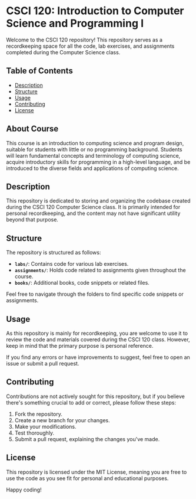 # CSCI 120: Introduction to Computer Science and Programming I

Welcome to the CSCI 120 repository! This repository serves as a recordkeeping space for all the code, lab exercises, and assignments completed during the Computer Science class.

## Table of Contents

- [Description](#description)
- [Structure](#structure)
- [Usage](#usage)
- [Contributing](#contributing)
- [License](#license)

## About Course

This course is an introduction to computing science and program design, suitable for students with little or no programming background. Students will learn fundamental concepts and terminology of computing science, acquire introductory skills for programming in a high-level language, and be introduced to the diverse fields and applications of computing science.

## Description

This repository is dedicated to storing and organizing the codebase created during the CSCI 120 Computer Science class. It is primarily intended for personal recordkeeping, and the content may not have significant utility beyond that purpose.

## Structure

The repository is structured as follows:

- **`labs/`**: Contains code for various lab exercises.
- **`assignments/`**: Holds code related to assignments given throughout the course.
- **`books/`**: Additional books, code snippets or related files.

Feel free to navigate through the folders to find specific code snippets or assignments.

## Usage

As this repository is mainly for recordkeeping, you are welcome to use it to review the code and materials covered during the CSCI 120 class. However, keep in mind that the primary purpose is personal reference.

If you find any errors or have improvements to suggest, feel free to open an issue or submit a pull request.

## Contributing

Contributions are not actively sought for this repository, but if you believe there's something crucial to add or correct, please follow these steps:

1. Fork the repository.
2. Create a new branch for your changes.
3. Make your modifications.
4. Test thoroughly.
5. Submit a pull request, explaining the changes you've made.

## License

This repository is licensed under the MIT License, meaning you are free to use the code as you see fit for personal and educational purposes.

Happy coding!
